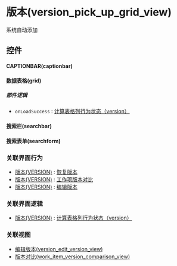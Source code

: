 # 版本(version_pick_up_grid_view)  <!-- {docsify-ignore-all} -->


系统自动添加



## 控件
#### CAPTIONBAR(captionbar)
#### 数据表格(grid)

##### 部件逻辑
* `onLoadSuccess` : [计算表格列行为状态（version）](module/Base/version/uilogic/calc_column_button_state)
#### 搜索栏(searchbar)
#### 搜索表单(searchform)


### 关联界面行为
  * [版本(VERSION)](module/Base/version) : [恢复版本](module/Base/version#界面行为)
  * [版本(VERSION)](module/Base/version) : [工作项版本对比](module/Base/version#界面行为)
  * [版本(VERSION)](module/Base/version) : [编辑版本](module/Base/version#界面行为)

### 关联界面逻辑
  * [版本(VERSION)](module/Base/version) : [计算表格列行为状态（version）](module/Base/version/uilogic/calc_column_button_state)

### 关联视图
  * [编辑版本(version_edit_version_view)](app/view/version_edit_version_view)
  * [版本对比(work_item_version_comparison_view)](app/view/work_item_version_comparison_view)

<script>
 const { createApp } = Vue
  createApp({
    data() {
      return {

      }
    }
  }).use(ElementPlus).mount('#app')
</script>